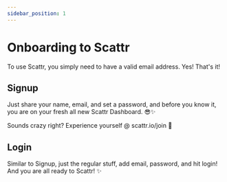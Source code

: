 ```yaml
---
sidebar_position: 1
---
```


# Onboarding to Scattr
    
To use Scattr, you simply need to have a valid email address. Yes! That's it!


## Signup

Just share your name, email, and set a password, and before you know it, you are on your fresh all new Scattr Dashboard. 😎✨

Sounds crazy right? 
Experience yourself @ scattr.io/join 🔗

## Login

Similar to Signup, just the regular stuff, add email, password, and hit login!
And you are all ready to Scattr! ✨


